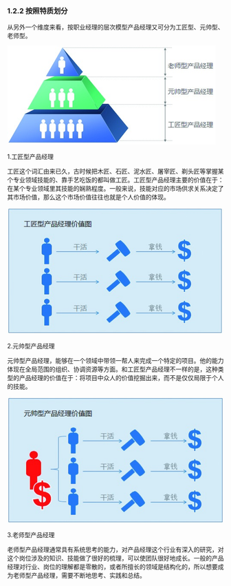 ### 1.2.2 按照特质划分

从另外一个维度来看，按职业经理的层次模型产品经理又可分为工匠型、元帅型、老师型。

![](images/image01895.jpeg)

1.工匠型产品经理

工匠这个词汇由来已久，古时候把木匠、石匠、泥水匠、屠宰匠、剃头匠等掌握某个专业领域技能的、靠手艺吃饭的都叫做工匠。工匠型产品经理主要的价值在于：在某个专业领域里其技能的娴熟程度。一般来说，技能对应的市场供求关系决定了其市场价值，那么这个市场价值往往也就是个人价值的体现。

![](images/image01896.jpeg)

2.元帅型产品经理

元帅型产品经理，能够在一个领域中带领一帮人来完成一个特定的项目。他的能力体现在全局范围的组织、协调资源等方面。和工匠型产品经理不一样的是，这种类型的产品经理的价值在于：将项目中众人的价值挖掘出来，而不是仅仅局限于个人的技能。

![](images/image01897.jpeg)

3.老师型产品经理

老师型产品经理通常具有系统思考的能力，对产品经理这个行业有深入的研究，对这个岗位涉及的知识、技能做了很好的梳理，可以使团队很好地成长。一般的产品经理对行业、岗位的理解都是零散的，或者所擅长的领域是结构化的，所以想要成为老师型产品经理，需要不断地思考、实践和总结。
